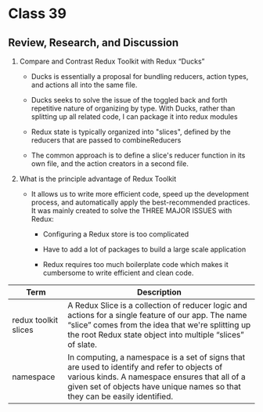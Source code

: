 # Class 39

## Review, Research, and Discussion

1. Compare and Contrast Redux Toolkit with Redux “Ducks”

    - Ducks is essentially a proposal for bundling reducers, action types, and actions all into the same file.

    - Ducks seeks to solve the issue of the toggled back and forth repetitive nature of organizing by type. With Ducks, rather than splitting up all related code, I can package it into redux modules

    - Redux state is typically organized into "slices", defined by the reducers that are passed to combineReducers

    - The common approach is to define a slice's reducer function in its own file, and the action creators in a second file.

1. What is the principle advantage of Redux Toolkit

    - It allows us to write more efficient code, speed up the development process, and automatically apply the best-recommended practices. It was mainly created to solve the THREE MAJOR ISSUES with Redux:

      - Configuring a Redux store is too complicated

      - Have to add a lot of packages to build a large scale application

      - Redux requires too much boilerplate code which makes it cumbersome to write efficient and clean code.

| Term      | Description |
| ----------- | ----------- |
|redux toolkit slices|A Redux Slice is a collection of reducer logic and actions for a single feature of our app. The name “slice” comes from the idea that we're splitting up the root Redux state object into multiple “slices” of slate.|
|namespace|In computing, a namespace is a set of signs that are used to identify and refer to objects of various kinds. A namespace ensures that all of a given set of objects have unique names so that they can be easily identified.|
